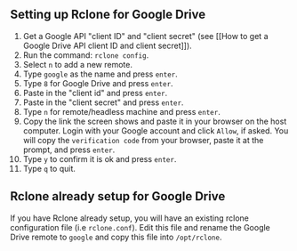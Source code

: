 ## Setting up Rclone for Google Drive

1. Get a Google API "client ID" and "client secret" (see [[How to get a Google Drive API client ID and client secret]]).
1. Run the command: `rclone config`. 
1. Select `n` to add a new remote. 
1. Type `google` as the name and press `enter`.
1. Type `8` for Google Drive and press `enter`. 
1. Paste in the "client id" and press `enter`.
1. Paste in the "client secret" and press `enter`.
1. Type `n` for remote/headless machine and press `enter`.
1. Copy the link the screen shows and paste it in your browser on the host computer. Login with your Google account and click `Allow`, if asked. You will copy the `verification code` from your browser, paste it at the prompt, and press `enter`.
1. Type `y` to confirm it is ok and press `enter`. 
1. Type `q` to quit.


## Rclone already setup for Google Drive
If you have Rclone already setup, you will have an existing rclone configuration file (i.e `rclone.conf`). Edit this file and rename the Google Drive remote to `google` and copy this file into `/opt/rclone`.

